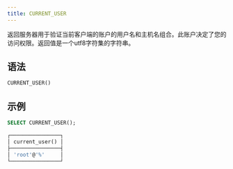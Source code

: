 ```yaml
---
title: CURRENT_USER
---
```


返回服务器用于验证当前客户端的账户的用户名和主机名组合。此账户决定了您的访问权限。返回值是一个utf8字符集的字符串。

## 语法

```sql
CURRENT_USER()
```

## 示例

```sql
SELECT CURRENT_USER();

┌────────────────┐
│ current_user() │
├────────────────┤
│ 'root'@'%'     │
└────────────────┘
```